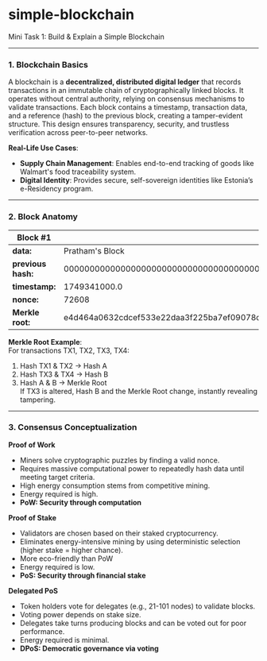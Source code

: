 # simple-blockchain
Mini Task 1: Build &amp; Explain a Simple Blockchain

---

### 1. Blockchain Basics

<!-- Define blockchain in your own words (100–150 words) -->
A blockchain is a **decentralized, distributed digital ledger** that records transactions in an immutable chain of cryptographically linked blocks. It operates without central authority, relying on consensus mechanisms to validate transactions. Each block contains a timestamp, transaction data, and a reference (hash) to the previous block, creating a tamper-evident structure. This design ensures transparency, security, and trustless verification across peer-to-peer networks.

<!-- List 2 real-life use cases (e.g., supply chain, digital identity) -->
**Real-Life Use Cases**:
- **Supply Chain Management**: Enables end-to-end tracking of goods like Walmart's food traceability system.
- **Digital Identity**: Provides secure, self-sovereign identities like Estonia’s e-Residency program.

---

### 2. Block Anatomy

<!-- Draw a block showing: data, previous hash, timestamp, nonce, and Merkle root -->
| Block #1            |                                                                     |
|---------------------|---------------------------------------------------------------------|
| **data:**           | Pratham's Block
| **previous hash:**  | 0000000000000000000000000000000000000000000000000000000000000000 |
| **timestamp:**      | 1749341000.0 |
| **nonce:**          | 72608 |
| **Merkle root:**    | e4d464a0632cdcef533e22daa3f225ba7ef09078c01828b2b25bf73f519c236c |

<!-- Briefly explain with an example how the Merkle root helps verify data integrity -->
**Merkle Root Example**:  
For transactions TX1, TX2, TX3, TX4:
1. Hash TX1 & TX2 → Hash A
2. Hash TX3 & TX4 → Hash B
3. Hash A & B → Merkle Root  
If TX3 is altered, Hash B and the Merkle Root change, instantly revealing tampering.

---

### 3. Consensus Conceptualization

<!-- Explain in brief (4–5 sentences each): -->
<!-- What is Proof of Work and why does it require energy? -->
**Proof of Work**
- Miners solve cryptographic puzzles by finding a valid nonce.
- Requires massive computational power to repeatedly hash data until meeting target criteria.
- High energy consumption stems from competitive mining.
- Energy required is high.
- **PoW: Security through computation**

<!-- What is Proof of Stake and how does it differ? -->
**Proof of Stake**
- Validators are chosen based on their staked cryptocurrency.
- Eliminates energy-intensive mining by using deterministic selection (higher stake = higher chance).
- More eco-friendly than PoW
- Energy required is low.
- **PoS: Security through financial stake**

<!-- What is Delegated Proof of Stake and how are validators selected? -->
**Delegated PoS**
- Token holders vote for delegates (e.g., 21-101 nodes) to validate blocks.
- Voting power depends on stake size.
- Delegates take turns producing blocks and can be voted out for poor performance.
- Energy required is minimal.
- **DPoS: Democratic governance via voting**
